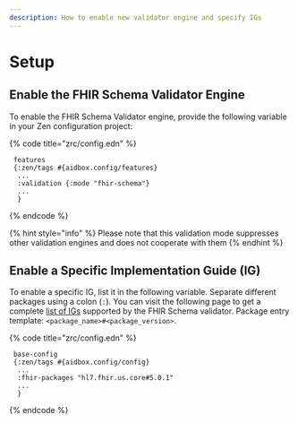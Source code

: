 ```yaml
---
description: How to enable new validator engine and specify IGs
---
```


# Setup

## Enable the FHIR Schema Validator Engine

To enable the FHIR Schema Validator engine, provide the following variable in your Zen configuration project:

{% code title="zrc/config.edn" %}
```
 features
 {:zen/tags #{aidbox.config/features}
  ...
  :validation {:mode "fhir-schema"}
  ...
  }

```
{% endcode %}

{% hint style="info" %}
Please note that this validation mode suppresses other validation engines and does not cooperate with them
{% endhint %}

## Enable a Specific Implementation Guide (IG)

To enable a specific IG, list it in the following variable. Separate different packages using a colon (`:`). You can visit the following page to get a complete [list of IGs](supported-implementation-guides.md) supported by the FHIR Schema validator. Package entry template: `<package_name>#<package_version>`.

{% code title="zrc/config.edn" %}
```
 base-config
 {:zen/tags #{aidbox.config/config}
  ...
  :fhir-packages "hl7.fhir.us.core#5.0.1"
  ...
  }

```
{% endcode %}
